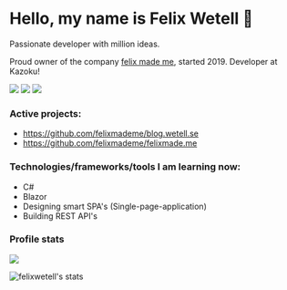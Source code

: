 # Hello, my name is Felix Wetell 🚀

Passionate developer with million ideas.

Proud owner of the company [felix made me](https://felixmade.me/), started 2019.
Developer at Kazoku!

[![](https://img.shields.io/badge/LinkedIn-Felix%20Wetell-blue)](https://www.linkedin.com/in/felix-wetell/)
[![](https://img.shields.io/badge/Contact-hello%40felixmade.me-green)](mailto:hello@felixmade.me?subject=I%20saw%20your%20profile%20on%20GitHub...)
[![](https://img.shields.io/badge/Website-felixmade.me-red)](https://felixmade.me)

### Active projects:
- https://github.com/felixmademe/blog.wetell.se
- https://github.com/felixmademe/felixmade.me

### Technologies/frameworks/tools I am learning now:
- C#
- Blazor
- Designing smart SPA's (Single-page-application)
- Building REST API's

### Profile stats
![](https://komarev.com/ghpvc/?username=felixwetell&color=brightgreen&label=Profile+views)

![felixwetell's stats](https://github-readme-stats.vercel.app/api?username=felixwetell&show_icons=true)


